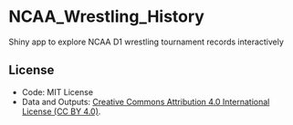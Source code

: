 # NCAA_Wrestling_History
Shiny app to explore NCAA D1 wrestling tournament records interactively

## License
- Code: MIT License
- Data and Outputs: [Creative Commons Attribution 4.0 International License (CC BY 4.0)](https://creativecommons.org/licenses/by/4.0/).
